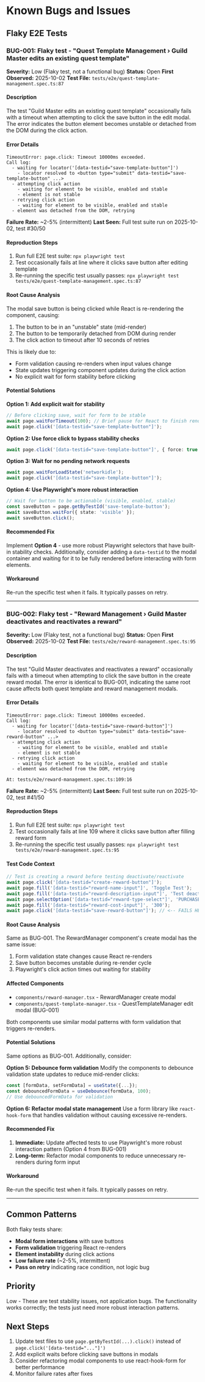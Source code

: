 # Known Bugs and Issues

## Flaky E2E Tests

### BUG-001: Flaky test - "Quest Template Management › Guild Master edits an existing quest template"

**Severity:** Low (Flaky test, not a functional bug)
**Status:** Open
**First Observed:** 2025-10-02
**Test File:** `tests/e2e/quest-template-management.spec.ts:87`

#### Description
The test "Guild Master edits an existing quest template" occasionally fails with a timeout when attempting to click the save button in the edit modal. The error indicates the button element becomes unstable or detached from the DOM during the click action.

#### Error Details
```
TimeoutError: page.click: Timeout 10000ms exceeded.
Call log:
  - waiting for locator('[data-testid="save-template-button"]')
    - locator resolved to <button type="submit" data-testid="save-template-button" ...>
  - attempting click action
    - waiting for element to be visible, enabled and stable
    - element is not stable
  - retrying click action
    - waiting for element to be visible, enabled and stable
  - element was detached from the DOM, retrying
```

**Failure Rate:** ~2-5% (intermittent)
**Last Seen:** Full test suite run on 2025-10-02, test #30/50

#### Reproduction Steps
1. Run full E2E test suite: `npx playwright test`
2. Test occasionally fails at line where it clicks save button after editing template
3. Re-running the specific test usually passes: `npx playwright test tests/e2e/quest-template-management.spec.ts:87`

#### Root Cause Analysis
The modal save button is being clicked while React is re-rendering the component, causing:
1. The button to be in an "unstable" state (mid-render)
2. The button to be temporarily detached from DOM during render
3. The click action to timeout after 10 seconds of retries

This is likely due to:
- Form validation causing re-renders when input values change
- State updates triggering component updates during the click action
- No explicit wait for form stability before clicking

#### Potential Solutions

**Option 1: Add explicit wait for stability**
```typescript
// Before clicking save, wait for form to be stable
await page.waitForTimeout(100); // Brief pause for React to finish rendering
await page.click('[data-testid="save-template-button"]');
```

**Option 2: Use force click to bypass stability checks**
```typescript
await page.click('[data-testid="save-template-button"]', { force: true });
```

**Option 3: Wait for no pending network requests**
```typescript
await page.waitForLoadState('networkidle');
await page.click('[data-testid="save-template-button"]');
```

**Option 4: Use Playwright's more robust interaction**
```typescript
// Wait for button to be actionable (visible, enabled, stable)
const saveButton = page.getByTestId('save-template-button');
await saveButton.waitFor({ state: 'visible' });
await saveButton.click();
```

#### Recommended Fix
Implement **Option 4** - use more robust Playwright selectors that have built-in stability checks. Additionally, consider adding a `data-testid` to the modal container and waiting for it to be fully rendered before interacting with form elements.

#### Workaround
Re-run the specific test when it fails. It typically passes on retry.

---

### BUG-002: Flaky test - "Reward Management › Guild Master deactivates and reactivates a reward"

**Severity:** Low (Flaky test, not a functional bug)
**Status:** Open
**First Observed:** 2025-10-02
**Test File:** `tests/e2e/reward-management.spec.ts:95`

#### Description
The test "Guild Master deactivates and reactivates a reward" occasionally fails with a timeout when attempting to click the save button in the create reward modal. The error is identical to BUG-001, indicating the same root cause affects both quest template and reward management modals.

#### Error Details
```
TimeoutError: page.click: Timeout 10000ms exceeded.
Call log:
  - waiting for locator('[data-testid="save-reward-button"]')
    - locator resolved to <button type="submit" data-testid="save-reward-button" ...>
  - attempting click action
    - waiting for element to be visible, enabled and stable
    - element is not stable
  - retrying click action
    - waiting for element to be visible, enabled and stable
  - element was detached from the DOM, retrying

At: tests/e2e/reward-management.spec.ts:109:16
```

**Failure Rate:** ~2-5% (intermittent)
**Last Seen:** Full test suite run on 2025-10-02, test #41/50

#### Reproduction Steps
1. Run full E2E test suite: `npx playwright test`
2. Test occasionally fails at line 109 where it clicks save button after filling reward form
3. Re-running the specific test usually passes: `npx playwright test tests/e2e/reward-management.spec.ts:95`

#### Test Code Context
```typescript
// Test is creating a reward before testing deactivate/reactivate
await page.click('[data-testid="create-reward-button"]');
await page.fill('[data-testid="reward-name-input"]', 'Toggle Test');
await page.fill('[data-testid="reward-description-input"]', 'Test deactivation');
await page.selectOption('[data-testid="reward-type-select"]', 'PURCHASE');
await page.fill('[data-testid="reward-cost-input"]', '300');
await page.click('[data-testid="save-reward-button"]'); // <-- FAILS HERE
```

#### Root Cause Analysis
Same as BUG-001. The RewardManager component's create modal has the same issue:
1. Form validation state changes cause React re-renders
2. Save button becomes unstable during re-render cycle
3. Playwright's click action times out waiting for stability

#### Affected Components
- `components/reward-manager.tsx` - RewardManager create modal
- `components/quest-template-manager.tsx` - QuestTemplateManager edit modal (BUG-001)

Both components use similar modal patterns with form validation that triggers re-renders.

#### Potential Solutions
Same options as BUG-001. Additionally, consider:

**Option 5: Debounce form validation**
Modify the components to debounce validation state updates to reduce mid-render clicks:
```typescript
const [formData, setFormData] = useState({...});
const debouncedFormData = useDebounce(formData, 100);
// Use debouncedFormData for validation
```

**Option 6: Refactor modal state management**
Use a form library like `react-hook-form` that handles validation without causing excessive re-renders.

#### Recommended Fix
1. **Immediate:** Update affected tests to use Playwright's more robust interaction pattern (Option 4 from BUG-001)
2. **Long-term:** Refactor modal components to reduce unnecessary re-renders during form input

#### Workaround
Re-run the specific test when it fails. It typically passes on retry.

---

## Common Patterns

Both flaky tests share:
- **Modal form interactions** with save buttons
- **Form validation** triggering React re-renders
- **Element instability** during click actions
- **Low failure rate** (~2-5%, intermittent)
- **Pass on retry** indicating race condition, not logic bug

## Priority
Low - These are test stability issues, not application bugs. The functionality works correctly; the tests just need more robust interaction patterns.

## Next Steps
1. Update test files to use `page.getByTestId(...).click()` instead of `page.click('[data-testid="..."]')`
2. Add explicit waits before clicking save buttons in modals
3. Consider refactoring modal components to use react-hook-form for better performance
4. Monitor failure rates after fixes
